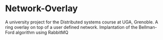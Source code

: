 # Network-Overlay
A university project for the Distributed systems course at UGA, Grenoble. A ring overlay on top of a user defined network.  Implantation of the Bellman-Ford algorithm using RabbitMQ 
